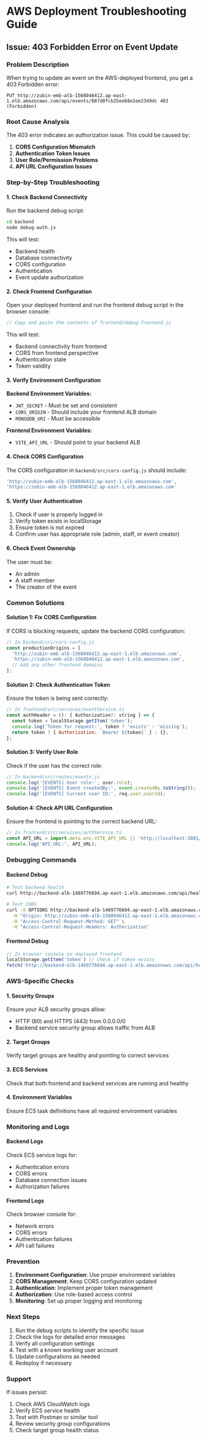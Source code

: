 # AWS Deployment Troubleshooting Guide

## Issue: 403 Forbidden Error on Event Update

### Problem Description
When trying to update an event on the AWS-deployed frontend, you get a 403 Forbidden error:
```
PUT http://zubin-emb-alb-1568046412.ap-east-1.elb.amazonaws.com/api/events/687d0fcb25ee68e1ee2349dc 403 (Forbidden)
```

### Root Cause Analysis
The 403 error indicates an authorization issue. This could be caused by:

1. **CORS Configuration Mismatch**
2. **Authentication Token Issues**
3. **User Role/Permission Problems**
4. **API URL Configuration Issues**

### Step-by-Step Troubleshooting

#### 1. Check Backend Connectivity
Run the backend debug script:
```bash
cd backend
node debug-auth.js
```

This will test:
- Backend health
- Database connectivity
- CORS configuration
- Authentication
- Event update authorization

#### 2. Check Frontend Configuration
Open your deployed frontend and run the frontend debug script in the browser console:
```javascript
// Copy and paste the contents of frontend/debug-frontend.js
```

This will test:
- Backend connectivity from frontend
- CORS from frontend perspective
- Authentication state
- Token validity

#### 3. Verify Environment Configuration

**Backend Environment Variables:**
- `JWT_SECRET` - Must be set and consistent
- `CORS_ORIGIN` - Should include your frontend ALB domain
- `MONGODB_URI` - Must be accessible

**Frontend Environment Variables:**
- `VITE_API_URL` - Should point to your backend ALB

#### 4. Check CORS Configuration
The CORS configuration in `backend/src/cors-config.js` should include:
```javascript
'http://zubin-emb-alb-1568046412.ap-east-1.elb.amazonaws.com',
'https://zubin-emb-alb-1568046412.ap-east-1.elb.amazonaws.com'
```

#### 5. Verify User Authentication
1. Check if user is properly logged in
2. Verify token exists in localStorage
3. Ensure token is not expired
4. Confirm user has appropriate role (admin, staff, or event creator)

#### 6. Check Event Ownership
The user must be:
- An admin
- A staff member
- The creator of the event

### Common Solutions

#### Solution 1: Fix CORS Configuration
If CORS is blocking requests, update the backend CORS configuration:

```javascript
// In backend/src/cors-config.js
const productionOrigins = [
  'http://zubin-emb-alb-1568046412.ap-east-1.elb.amazonaws.com',
  'https://zubin-emb-alb-1568046412.ap-east-1.elb.amazonaws.com',
  // Add any other frontend domains
];
```

#### Solution 2: Check Authentication Token
Ensure the token is being sent correctly:

```javascript
// In frontend/src/services/eventService.ts
const authHeader = (): { Authorization?: string } => {
  const token = localStorage.getItem('token');
  console.log('Token for request:', token ? 'exists' : 'missing');
  return token ? { Authorization: `Bearer ${token}` } : {};
};
```

#### Solution 3: Verify User Role
Check if the user has the correct role:

```javascript
// In backend/src/routes/events.js
console.log('[EVENTS] User role:', user.role);
console.log('[EVENTS] Event createdBy:', event.createdBy.toString());
console.log('[EVENTS] Current user ID:', req.user.userId);
```

#### Solution 4: Check API URL Configuration
Ensure the frontend is pointing to the correct backend URL:

```javascript
// In frontend/src/services/authService.ts
const API_URL = import.meta.env.VITE_API_URL || 'http://localhost:3001/api';
console.log('API_URL:', API_URL);
```

### Debugging Commands

#### Backend Debug
```bash
# Test backend health
curl http://backend-alb-1469776694.ap-east-1.elb.amazonaws.com/api/health

# Test CORS
curl -X OPTIONS http://backend-alb-1469776694.ap-east-1.elb.amazonaws.com/api/events \
  -H "Origin: http://zubin-emb-alb-1568046412.ap-east-1.elb.amazonaws.com" \
  -H "Access-Control-Request-Method: GET" \
  -H "Access-Control-Request-Headers: Authorization"
```

#### Frontend Debug
```javascript
// In browser console on deployed frontend
localStorage.getItem('token') // Check if token exists
fetch('http://backend-alb-1469776694.ap-east-1.elb.amazonaws.com/api/health') // Test connectivity
```

### AWS-Specific Checks

#### 1. Security Groups
Ensure your ALB security groups allow:
- HTTP (80) and HTTPS (443) from 0.0.0.0/0
- Backend service security group allows traffic from ALB

#### 2. Target Groups
Verify target groups are healthy and pointing to correct services

#### 3. ECS Services
Check that both frontend and backend services are running and healthy

#### 4. Environment Variables
Ensure ECS task definitions have all required environment variables

### Monitoring and Logs

#### Backend Logs
Check ECS service logs for:
- Authentication errors
- CORS errors
- Database connection issues
- Authorization failures

#### Frontend Logs
Check browser console for:
- Network errors
- CORS errors
- Authentication failures
- API call failures

### Prevention

1. **Environment Configuration**: Use proper environment variables
2. **CORS Management**: Keep CORS configuration updated
3. **Authentication**: Implement proper token management
4. **Authorization**: Use role-based access control
5. **Monitoring**: Set up proper logging and monitoring

### Next Steps

1. Run the debug scripts to identify the specific issue
2. Check the logs for detailed error messages
3. Verify all configuration settings
4. Test with a known working user account
5. Update configurations as needed
6. Redeploy if necessary

### Support

If issues persist:
1. Check AWS CloudWatch logs
2. Verify ECS service health
3. Test with Postman or similar tool
4. Review security group configurations
5. Check target group health status 